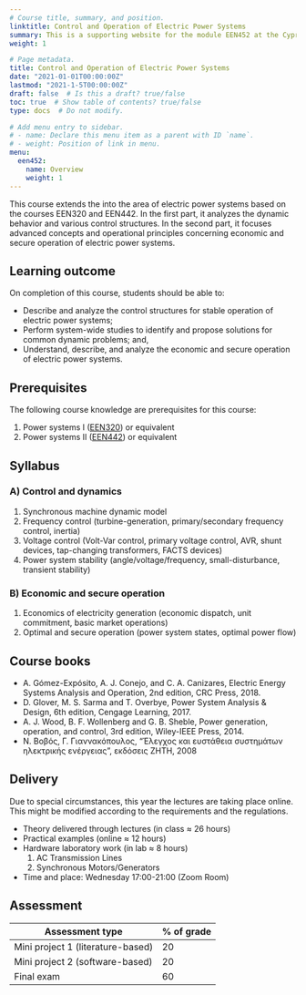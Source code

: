 ```yaml
---
# Course title, summary, and position.
linktitle: Control and Operation of Electric Power Systems
summary: This is a supporting website for the module EEN452 at the Cyprus University of Technology
weight: 1

# Page metadata.
title: Control and Operation of Electric Power Systems
date: "2021-01-01T00:00:00Z"
lastmod: "2021-1-5T00:00:00Z"
draft: false  # Is this a draft? true/false
toc: true  # Show table of contents? true/false
type: docs  # Do not modify.

# Add menu entry to sidebar.
# - name: Declare this menu item as a parent with ID `name`.
# - weight: Position of link in menu.
menu:
  een452:
    name: Overview
    weight: 1
---
```



This course extends the into the area of electric power systems based on the courses EEN320 and EEN442. In the first part, it analyzes the dynamic behavior and various control structures. In the second part,  it focuses advanced concepts and operational principles concerning economic and secure operation of electric power systems.

## Learning outcome

On completion of this course, students should be able to:
- Describe and analyze the control structures for stable operation of electric power systems;
- Perform system-wide studies to identify and propose solutions for common dynamic problems; and,
- Understand, describe, and analyze the economic and secure operation of electric power systems.

## Prerequisites

The following course knowledge are prerequisites for this course:
1. Power systems I ([EEN320](https://sps.cut.ac.cy/courses/een320/)) or equivalent
2. Power systems II ([EEN442](https://sps.cut.ac.cy/courses/een442/)) or equivalent

## Syllabus

### A) Control and dynamics

1. Synchronous machine dynamic model
2. Frequency control (turbine-generation, primary/secondary frequency control, inertia)
3. Voltage control (Volt-Var control, primary voltage control, AVR, shunt devices, tap-changing transformers, FACTS devices)
4. Power system stability (angle/voltage/frequency, small-disturbance, transient stability)


### B) Economic and secure operation

1. Economics of electricity generation (economic dispatch, unit commitment, basic market operations)
2. Optimal and secure operation (power system states, optimal power flow)

## Course books

- A. Gómez-Expósito, A. J. Conejo, and C. A. Canizares, Electric Energy Systems Analysis and Operation, 2nd edition, CRC Press, 2018.
- D. Glover, M. S. Sarma and T. Overbye, Power System Analysis & Design, 6th edition, Cengage Learning, 2017.
- A. J. Wood, B. F. Wollenberg and G. B. Sheble, Power generation, operation, and control, 3rd edition, Wiley-IEEE Press, 2014.
- Ν. Βοβός, Γ. Γιαννακόπουλος, “Έλεγχος και ευστάθεια συστημάτων ηλεκτρικής ενέργειας”,  εκδόσεις ΖΗΤΗ, 2008

## Delivery

Due to special circumstances, this year the lectures are taking place online. This might be modified according to the requirements and the regulations.

- Theory delivered through lectures (in class ≈ 26 hours)
- Practical examples (online ≈ 12 hours)
- Hardware laboratory work (in lab ≈ 8 hours)
    1. AC Transmission Lines
    2. Synchronous Motors/Generators
- Time and place: Wednesday 17:00-21:00 (Zoom Room)


## Assessment

| Assessment type | % of grade |
|-----------------|------------|
| Mini project 1 (literature-based) | 20          |
| Mini project 2 (software-based) | 20         |
| Final exam      | 60         |